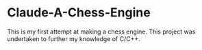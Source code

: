 # Claude-A-Chess-Engine
This is my first attempt at making a chess engine. This project was undertaken to further my knowledge of C/C++.
